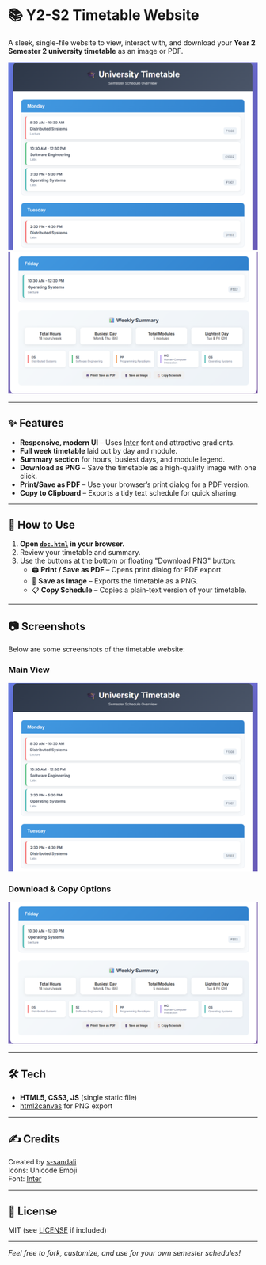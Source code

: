 # 📚 Y2-S2 Timetable Website

A sleek, single-file website to view, interact with, and download your **Year 2 Semester 2 university timetable** as an image or PDF.

![Screenshot - Timetable Main View](assets/screenshot-main.png)
![Screenshot - Download Buttons](assets/screenshot-buttons.png)

---

## ✨ Features

- **Responsive, modern UI** – Uses [Inter](https://fonts.google.com/specimen/Inter) font and attractive gradients.
- **Full week timetable** laid out by day and module.
- **Summary section** for hours, busiest days, and module legend.
- **Download as PNG** – Save the timetable as a high-quality image with one click.
- **Print/Save as PDF** – Use your browser’s print dialog for a PDF version.
- **Copy to Clipboard** – Exports a tidy text schedule for quick sharing.

---

## 🚀 How to Use

1. **Open [`doc.html`](doc.html) in your browser.**
2. Review your timetable and summary.
3. Use the buttons at the bottom or floating "Download PNG" button:
    - 🖨️ **Print / Save as PDF** – Opens print dialog for PDF export.
    - 📱 **Save as Image** – Exports the timetable as a PNG.
    - 📋 **Copy Schedule** – Copies a plain-text version of your timetable.

---

## 📷 Screenshots

Below are some screenshots of the timetable website:

### Main View

![Main Timetable Screenshot](assets/screenshot-main.png)

### Download & Copy Options

![Download/Copy Buttons Screenshot](assets/screenshot-buttons.png)

---

## 🛠️ Tech

- **HTML5, CSS3, JS** (single static file)
- [html2canvas](https://html2canvas.hertzen.com/) for PNG export

---



## ✍️ Credits

Created by [s-sandali](https://github.com/s-sandali)  
Icons: Unicode Emoji  
Font: [Inter](https://fonts.google.com/specimen/Inter)

---

## 📄 License

MIT (see [LICENSE](LICENSE) if included)

---

*Feel free to fork, customize, and use for your own semester schedules!*
